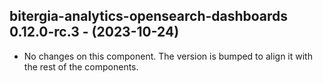   ## bitergia-analytics-opensearch-dashboards 0.12.0-rc.3 - (2023-10-24)
  
  * No changes on this component. The version is bumped to align it
    with the rest of the components.
